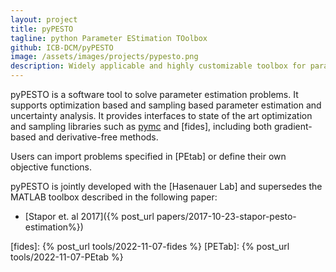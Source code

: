 ```yaml
---
layout: project
title: pyPESTO
tagline: python Parameter EStimation TOolbox
github: ICB-DCM/pyPESTO
image: /assets/images/projects/pypesto.png
description: Widely applicable and highly customizable toolbox for parameter estimation
---
```


pyPESTO is a software tool to solve parameter estimation problems. It supports
optimization based and sampling based parameter estimation and uncertainty analysis.
It provides interfaces to state of the art optimization and sampling libraries
such as [pymc] and [fides], including both gradient-based and derivative-free
methods.

Users can import problems specified in [PEtab] or define their own objective
functions.

pyPESTO is jointly developed with the [Hasenauer Lab] and supersedes the MATLAB
toolbox described in the following paper:

- [Stapor et. al 2017]({% post_url papers/2017-10-23-stapor-pesto-estimation%})

[pymc]: www.pymc.io
[fides]: {% post_url tools/2022-11-07-fides %}
[PETab]: {% post_url tools/2022-11-07-PEtab %}
